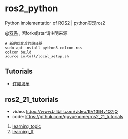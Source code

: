 <!--
 * @Description: 
 * @Author: HCQ
 * @Company(School): UCAS
 * @Email: 1756260160@qq.com
 * @Date: 2022-07-25 11:32:57
 * @LastEditTime: 2022-07-25 15:37:41
 * @FilePath: /ros2_python/README.md
-->
# ros2_python
Python implementation of ROS2 | python实现ros2

@[双愚](https://github.com/HuangCongQing) , 若fork或star请注明来源

```
# 新的优化后的编译器
sudo apt install python3-colcon-ros
colcon build
source install/local_setup.sh

```

## Tutorials
* [订阅发布](tutorials_ws/src/01_publisher_and_subscriber.py)




## ros2_21_tutorials
* video: https://www.bilibili.com/video/BV16B4y1Q7jQ
* code: https://github.com/guyuehome/ros2_21_tutorials


1. [learning_topic](ros2_21_ws/learning_topic)
1. [learning_tf](ros2_21_ws/learning_tf)
